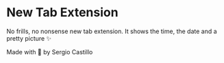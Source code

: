# New Tab Extension

No frills, no nonsense new tab extension. It shows the time, the date and a pretty picture ✨

Made with 🖤 by Sergio Castillo
